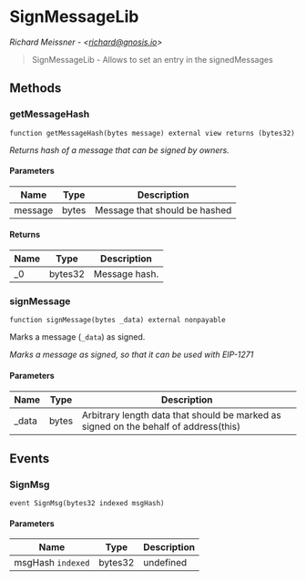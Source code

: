 # SignMessageLib

*Richard Meissner - &lt;richard@gnosis.io&gt;*

> SignMessageLib - Allows to set an entry in the signedMessages





## Methods

### getMessageHash

```solidity
function getMessageHash(bytes message) external view returns (bytes32)
```



*Returns hash of a message that can be signed by owners.*

#### Parameters

| Name | Type | Description |
|---|---|---|
| message | bytes | Message that should be hashed |

#### Returns

| Name | Type | Description |
|---|---|---|
| _0 | bytes32 | Message hash. |

### signMessage

```solidity
function signMessage(bytes _data) external nonpayable
```

Marks a message (`_data`) as signed.

*Marks a message as signed, so that it can be used with EIP-1271*

#### Parameters

| Name | Type | Description |
|---|---|---|
| _data | bytes | Arbitrary length data that should be marked as signed on the behalf of address(this) |



## Events

### SignMsg

```solidity
event SignMsg(bytes32 indexed msgHash)
```





#### Parameters

| Name | Type | Description |
|---|---|---|
| msgHash `indexed` | bytes32 | undefined |



